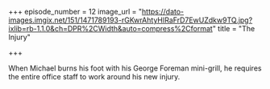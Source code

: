 +++
episode_number = 12
image_url = "https://dato-images.imgix.net/151/1471789193-rGKwrAhtyHIRaFrD7EwUZdkw9TQ.jpg?ixlib=rb-1.1.0&ch=DPR%2CWidth&auto=compress%2Cformat"
title = "The Injury"

+++

When Michael burns his foot with his George Foreman mini-grill, he requires the entire office staff to work around his new injury.